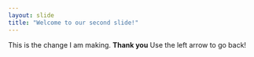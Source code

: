 ```yaml
---
layout: slide
title: "Welcome to our second slide!"
---
```

This is the change I am making. **Thank you**
Use the left arrow to go back!
